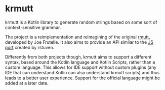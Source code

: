 # krmutt
krmutt is a Kotlin library to generate random strings based on some sort of context-sensitive grammar.

The project is a reimplementation and reimagining of the original [rmutt](https://github.com/joefutrelle/rmutt), developed by Joe Frutelle.
It also aims to provide an API similar to the [JS port](https://github.com/rstuven/rmutt.js) created by rstuven.

Differently from both projects though, krmutt aims to support a different syntax, based around the Kotlin language and Kotlin Scripts, rather than a custom language.
This allows for IDE support without custom plugins (any IDE that can understand Kotlin can also understand krmutt scripts) and thus leads to a better user experience.
Support for the official language might be added at a later date.
